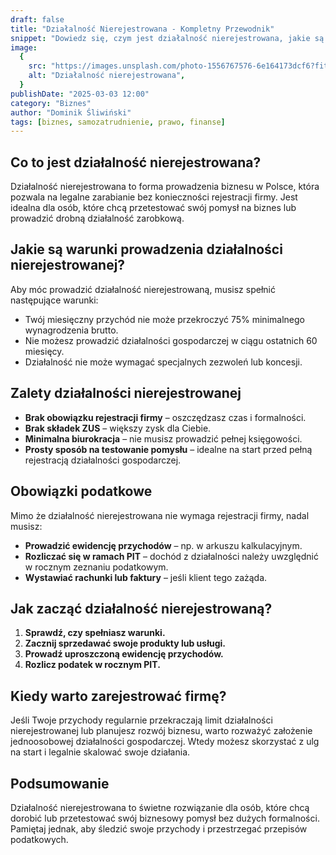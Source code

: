 ```yaml
---
draft: false
title: "Działalność Nierejestrowana - Kompletny Przewodnik"
snippet: "Dowiedz się, czym jest działalność nierejestrowana, jakie są jej zalety i obowiązki oraz jak legalnie prowadzić własny biznes bez rejestracji."
image:
  {
    src: "https://images.unsplash.com/photo-1556767576-6e164173dcf6?fit=crop&w=430&h=240",
    alt: "Działalność nierejestrowana",
  }
publishDate: "2025-03-03 12:00"
category: "Biznes"
author: "Dominik Śliwiński"
tags: [biznes, samozatrudnienie, prawo, finanse]
---
```


## Co to jest działalność nierejestrowana?

Działalność nierejestrowana to forma prowadzenia biznesu w Polsce, która pozwala na legalne zarabianie bez konieczności rejestracji firmy. Jest idealna dla osób, które chcą przetestować swój pomysł na biznes lub prowadzić drobną działalność zarobkową.

## Jakie są warunki prowadzenia działalności nierejestrowanej?

Aby móc prowadzić działalność nierejestrowaną, musisz spełnić następujące warunki:

- Twój miesięczny przychód nie może przekroczyć 75% minimalnego wynagrodzenia brutto.
- Nie możesz prowadzić działalności gospodarczej w ciągu ostatnich 60 miesięcy.
- Działalność nie może wymagać specjalnych zezwoleń lub koncesji.

## Zalety działalności nierejestrowanej

- **Brak obowiązku rejestracji firmy** – oszczędzasz czas i formalności.
- **Brak składek ZUS** – większy zysk dla Ciebie.
- **Minimalna biurokracja** – nie musisz prowadzić pełnej księgowości.
- **Prosty sposób na testowanie pomysłu** – idealne na start przed pełną rejestracją działalności gospodarczej.

## Obowiązki podatkowe

Mimo że działalność nierejestrowana nie wymaga rejestracji firmy, nadal musisz:

- **Prowadzić ewidencję przychodów** – np. w arkuszu kalkulacyjnym.
- **Rozliczać się w ramach PIT** – dochód z działalności należy uwzględnić w rocznym zeznaniu podatkowym.
- **Wystawiać rachunki lub faktury** – jeśli klient tego zażąda.

## Jak zacząć działalność nierejestrowaną?

1. **Sprawdź, czy spełniasz warunki.**
2. **Zacznij sprzedawać swoje produkty lub usługi.**
3. **Prowadź uproszczoną ewidencję przychodów.**
4. **Rozlicz podatek w rocznym PIT.**

## Kiedy warto zarejestrować firmę?

Jeśli Twoje przychody regularnie przekraczają limit działalności nierejestrowanej lub planujesz rozwój biznesu, warto rozważyć założenie jednoosobowej działalności gospodarczej. Wtedy możesz skorzystać z ulg na start i legalnie skalować swoje działania.

## Podsumowanie

Działalność nierejestrowana to świetne rozwiązanie dla osób, które chcą dorobić lub przetestować swój biznesowy pomysł bez dużych formalności. Pamiętaj jednak, aby śledzić swoje przychody i przestrzegać przepisów podatkowych.
